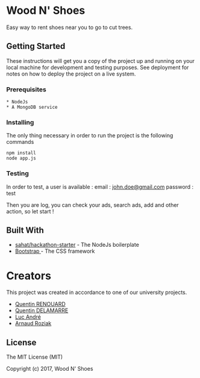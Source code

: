 # Wood N' Shoes
Easy way to rent shoes near you to go to cut trees.

## Getting Started

These instructions will get you a copy of the project up and running on your local machine for development and testing purposes. See deployment for notes on how to deploy the project on a live system.

### Prerequisites
```
* NodeJs
* A MongoDB service 
```

### Installing

The only thing necessary in order to run the project is the following commands

```
npm install 
node app.js
```

### Testing
In order to test, a user is available :
email : john.doe@gmail.com
password : test

Then you are log, you can check your ads, search ads, add and other action, so let start !

## Built With

* [sahat/hackathon-starter](https://github.com/sahat/hackathon-starter) - The NodeJs boilerplate
* [Bootstrap ](https://getbootstrap.com) - The CSS framework 

# Creators

This project was created in accordance to one of our university projects.
* [Quentin RENOUARD ](https://github.com/Quinou-kun)
* [Quentin DELAMARRE](https://github.com/windos757)
* [Luc André](https://github.com/lucandreiut)
* [Arnaud Roziak ](https://github.com/arsiak)


License
-------

The MIT License (MIT)

Copyright (c) 2017, Wood N' Shoes
